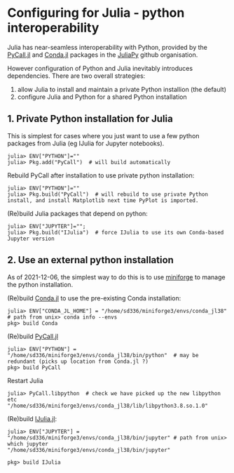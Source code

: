 # Configuring for Julia - python interoperability

Julia has near-seamless interoperability with Python, provided by the [PyCall.jl](https://github.com/JuliaPy/PyCall.jl) and [Conda.jl](https://github.com/JuliaPy/Conda.jl) packages in the [JuliaPy](https://github.com/JuliaPy) github organisation.

However configuration of Python and Julia inevitably introduces dependencies.  There are two overall strategies:
1. allow Julia to install and maintain a private Python installion (the default)
2. configure Julia and Python for a shared Python installation

## 1. Private Python installation for Julia
This is simplest for cases where you just want to use a few python packages from Julia (eg IJulia for Jupyter notebooks).

    julia> ENV["PYTHON"]="" 
    julia> Pkg.add("PyCall")  # will build automatically

Rebuild PyCall after installation to use private python installation:

    julia> ENV["PYTHON"]="" 
    julia> Pkg.build("PyCall")  # will rebuild to use private Python install, and install Matplotlib next time PyPlot is imported.

(Re)build Julia packages that depend on python:

    julia> ENV["JUPYTER"]="";
    julia> Pkg.build("IJulia")  # force IJulia to use its own Conda-based Jupyter version


## 2. Use an external python installation
As of 2021-12-06, the simplest way to do this is to use [miniforge](https://github.com/conda-forge/miniforge) to manage the python installation.

(Re)build [Conda.jl](https://github.com/JuliaPy/Conda.jl) to use the pre-existing Conda installation: 

    julia> ENV["CONDA_JL_HOME"] = "/home/sd336/miniforge3/envs/conda_jl38"  # path from unix> conda info --envs
    pkg> build Conda

(Re)build [PyCall.jl](https://github.com/JuliaPy/PyCall.jl)

    julia> ENV["PYTHON"] = "/home/sd336/miniforge3/envs/conda_jl38/bin/python"  # may be redundant (picks up location from Conda.jl ?)
    pkg> build PyCall

Restart Julia

    julia> PyCall.libpython  # check we have picked up the new libpython etc
    "/home/sd336/miniforge3/envs/conda_jl38/lib/libpython3.8.so.1.0"

(Re)build [IJulia.jl](https://github.com/JuliaLang/IJulia.jl):

    julia> ENV["JUPYTER"] = "/home/sd336/miniforge3/envs/conda_jl38/bin/jupyter" # path from unix> which jupyter
    "/home/sd336/miniforge3/envs/conda_jl38/bin/jupyter"

    pkg> build IJulia
